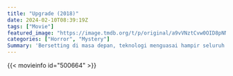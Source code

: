 ```yaml
---
title: "Upgrade (2018)"
date: 2024-02-10T08:39:19Z
tags: ["Movie"]
featured_image: "https://image.tmdb.org/t/p/original/a9vVNztCvw0OID8pNNpAEg3zQpV.jpg"
categories: ["Horror", "Mystery"]
Summary: 'Bersetting di masa depan, teknologi menguasai hampir seluruh aspek kehidupan. Namun ketika dunia Grey, seorang yang menyebut dirinya fobia teknologi, dijungkirbalikkan, satu-satunya harapannya untuk membalas dendam adalah implan chip komputer eksperimental.'
---
```


<mux-player stream-type="on-demand"
src="https://kp3d-my.sharepoint.com/personal/ryoo_kp3d_onmicrosoft_com/_layouts/15/download.aspx?share=EYO_5F7neKtMo4T73fjLH94BLLaVoe9aUIPAEIWqrxV5TA" prefer-playback="mse" controls>

</mux-player>


{{< movieinfo id="500664" >}}

<script src="https://cdn.jsdelivr.net/npm/@mux/mux-player"></script>

 <script type="application/ld+json">
{
"@context": "https://schema.org/",
"@type": "VideoObject",
"name": "Upgrade",
"contentUrl": "https://stream.mux.com/7EWxHSDwIucPUyr4jxwrLRjZWOHxmZ0002RJJ4Az500ziI.m3u8",
"thumbnailUrl": "https://image.tmdb.org/t/p/original/a9vVNztCvw0OID8pNNpAEg3zQpV.jpg?width=314&fit_mode=preserve&time=25",
"uploadDate": "2023-11-19T13:41:12Z",
}

</script>